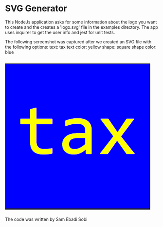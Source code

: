 # SVG Generator

This NodeJs application asks for some information about the logo you want to create and the creates a 'logo.svg' file
in the examples directory. The app uses inquirer to get the user info and jest for unit tests.

The following screenshot was captured after we created an SVG file with the following options:
text: tax
text color: yellow
shape: square
shape color: blue

## ![screenshot](./img/screenshot.png)

The code was written by Sam Ebadi Sobi
